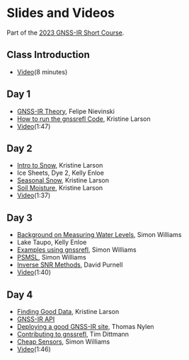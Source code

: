 # Slides and Videos 

Part of the [2023 GNSS-IR Short Course](https://gnssrefl.readthedocs.io/en/latest/pages/sc_media.html).

## Class Introduction
- [Video](https://www.youtube.com/watch?v=yijolYWXSQc)(8 minutes)

## Day 1
- [GNSS-IR Theory](https://morefunwithgps.com/public_html/slides-gnssir-theory.pdf), Felipe Nievinski
- [How to run the gnssrefl Code](https://morefunwithgps.com/public_html/Day1-runningCode.pdf), Kristine Larson
- [Video](https://youtu.be/KBAqN5Ls2Qk)(1:47)

## Day 2
- [Intro to Snow](https://morefunwithgps.com/public_html/Day2-intro.pdf), Kristine Larson
- Ice Sheets, Dye 2, Kelly Enloe
- [Seasonal Snow](https://morefunwithgps.com/public_html/Day2-seasonalSnow.pdf), Kristine Larson
- [Soil Moisture](https://morefunwithgps.com/public_html/Day2-May2023-SoilMoisture.pdf), Kristine Larson
- [Video](https://youtu.be/ueItqAtN2sg)(1:37)

## Day 3
- [Background on Measuring Water Levels](https://morefunwithgps.com/public_html/Day3-Williams-backgroundWater.pdf), Simon Williams
- Lake Taupo, Kelly Enloe
- [Examples using gnssrefl](https://morefunwithgps.com/public_html/Day3-waterExamples.pdf), Simon Williams
- [PSMSL](https://psmsl.org/data/gnssir/map.php), Simon Williams
- [Inverse SNR Methods](https://morefunwithgps.com/public_html/gnssrefl_invsnr_slides.pdf), David Purnell
- [Video](https://youtu.be/z-gG3g6rrX4)(1:40)

## Day 4
- [Finding Good Data](https://morefunwithgps.com/public_html/Day4-May2023-WhySoHard.pdf), Kristine Larson
- [GNSS-IR API](https://gnss-reflections.org)
- [Deploying a good GNSS-IR site](https://morefunwithgps.com/public_html/Day4-Nylen-Install.pdf), Thomas Nylen
- [Contributing to gnssrefl](https://morefunwithgps.com/public_html/Day4-Dittmann-contribute.pdf), Tim Dittmann
- [Cheap Sensors](https://morefunwithgps.com/public_html/Day4-Low_Cost_Systems.pdf), Simon Williams
- [Video](https://youtu.be/jpXfaF7F1yo)(1:46)

